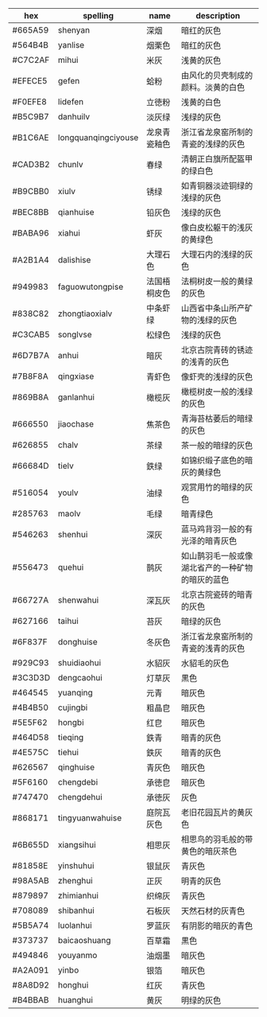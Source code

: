 hex     | spelling            | name         | description
---     | ---                 | ---          | ---
#665A59 | shenyan             | 深烟         | 暗红的灰色
#564B4B | yanlise             | 烟栗色       | 暗红的灰色
#C7C2AF | mihui               | 米灰         | 浅黄的灰色
#EFECE5 | gefen               | 蛤粉         | 由风化的贝壳制成的颜料。淡黄的白色
#F0EFE8 | lidefen             | 立徳粉       | 浅黄的白色
#B5C9B7 | danhuilv            | 淡灰绿       | 浅绿的灰色
#B1C6AE | longquanqingciyouse | 龙泉青瓷釉色 | 浙江省龙泉窑所制的青瓷的浅绿的灰色
#CAD3B2 | chunlv              | 春绿         | 清朝正白旗所配盔甲的绿白色
#B9CBB0 | xiulv               | 锈绿         | 如青铜器淡迹铜绿的浅绿的灰色
#BEC8BB | qianhuise           | 铅灰色       | 浅绿的灰色
#BABA96 | xiahui              | 虾灰         | 像白皮松躯干的浅灰的黄绿色
#A2B1A4 | dalishise           | 大理石色     | 大理石内的浅绿的灰色
#949983 | faguowutongpise     | 法国梧桐皮色 | 法桐树皮一般的黄绿的灰色
#838C82 | zhongtiaoxialv      | 中条虾绿     | 山西省中条山所产矿物的浅绿的灰色
#C3CAB5 | songlvse            | 松绿色       | 浅绿的灰色
#6D7B7A | anhui               | 暗灰         | 北京古院青砖的锈迹的浅青的灰色
#7B8F8A | qingxiase           | 青虾色       | 像虾壳的浅绿的灰色
#869B8A | ganlanhui           | 橄榄灰       | 橄榄树皮一般的浅绿的灰色
#666550 | jiaochase           | 焦茶色       | 青海苔枯萎后的暗绿的灰色
#626855 | chalv               | 茶绿         | 茶一般的暗绿的灰色
#66684D | tielv               | 鉄绿         | 如锦织缎子底色的暗灰的黄绿色
#516054 | youlv               | 油绿         | 观赏用竹的暗绿的灰色
#285763 | maolv               | 毛绿         | 暗青绿色
#546263 | shenhui             | 深灰         | 蓝马鸡背羽一般的有光泽的暗青灰色
#556473 | quehui              | 鹊灰         | 如山鹊羽毛一般或像湖北省产的一种矿物的暗灰的蓝色
#66727A | shenwahui           | 深瓦灰       | 北京古院瓷砖的暗青的灰色
#627166 | taihui              | 苔灰         | 暗绿的灰色
#6F837F | donghuise           | 冬灰色       | 浙江省龙泉窑所制的青瓷的浅青的灰色
#929C93 | shuidiaohui         | 水貂灰       | 水貂毛的灰色
#3C3D3D | dengcaohui          | 灯草灰       | 黒色
#464545 | yuanqing            | 元青         | 暗灰色
#4B4B50 | cujingbi            | 粗晶皀       | 暗灰色
#5E5F62 | hongbi              | 红皀         | 暗灰色
#464D58 | tieqing             | 鉄青         | 暗青的灰色
#4E575C | tiehui              | 鉄灰         | 暗青的灰色
#626567 | qinghuise           | 青灰色       | 暗灰色
#5F6160 | chengdebi           | 承徳皀       | 暗灰色
#747470 | chengdehui          | 承徳灰       | 灰色
#868171 | tingyuanwahuise     | 庭院瓦灰色   | 老旧花园瓦片的黄灰色
#6B655D | xiangsihui          | 相思灰       | 相思鸟的羽毛般的带黄色的暗灰茶色
#81858E | yinshuhui           | 银鼠灰       | 青灰色
#98A5AB | zhenghui            | 正灰         | 明青的灰色
#879897 | zhimianhui          | 织绵灰       | 青灰色
#708089 | shibanhui           | 石板灰       | 天然石材的灰青色
#5B5A74 | luolanhui           | 罗蓝灰       | 有阴影的暗灰的青色
#373737 | baicaoshuang        | 百草霜       | 黒色
#494846 | youyanmo            | 油烟墨       | 暗灰色
#A2A091 | yinbo               | 银箔         | 暗灰色
#8A8D92 | honghui             | 红灰         | 青灰色
#B4BBAB | huanghui            | 黄灰         | 明绿的灰色